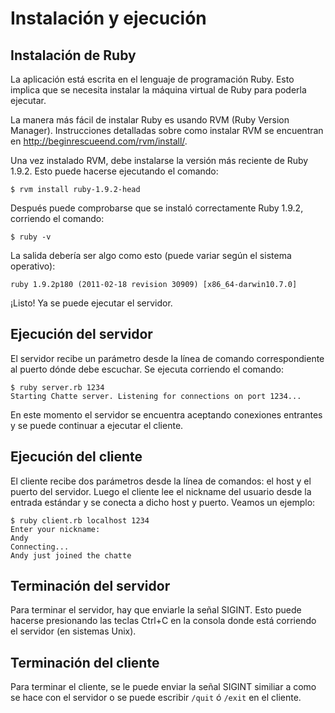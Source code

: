 # Instalación y ejecución

## Instalación de Ruby

La aplicación está escrita en el lenguaje de programación Ruby. Esto implica que se necesita instalar la máquina virtual de Ruby para poderla ejecutar.

La manera más fácil de instalar Ruby es usando RVM (Ruby Version Manager). Instrucciones detalladas sobre como instalar RVM se encuentran en http://beginrescueend.com/rvm/install/.

Una vez instalado RVM, debe instalarse la versión más reciente de Ruby 1.9.2. Esto puede hacerse ejecutando el comando:

    $ rvm install ruby-1.9.2-head
    
Después puede comprobarse que se instaló correctamente Ruby 1.9.2, corriendo el comando:

    $ ruby -v
    
La salida debería ser algo como esto (puede variar según el sistema operativo):

    ruby 1.9.2p180 (2011-02-18 revision 30909) [x86_64-darwin10.7.0]

¡Listo! Ya se puede ejecutar el servidor.

## Ejecución del servidor

El servidor recibe un parámetro desde la línea de comando correspondiente al puerto dónde debe escuchar. Se ejecuta corriendo el comando:

    $ ruby server.rb 1234
    Starting Chatte server. Listening for connections on port 1234...

En este momento el servidor se encuentra aceptando conexiones entrantes y se puede continuar a ejecutar el cliente.

## Ejecución del cliente

El cliente recibe dos parámetros desde la línea de comandos: el host y el puerto del servidor. Luego el cliente lee el nickname del usuario desde la entrada estándar y se conecta a dicho host y puerto. Veamos un ejemplo:

    $ ruby client.rb localhost 1234
    Enter your nickname:
    Andy
    Connecting...
    Andy just joined the chatte

## Terminación del servidor

Para terminar el servidor, hay que enviarle la señal SIGINT. Esto puede hacerse presionando las teclas Ctrl+C en la consola donde está corriendo el servidor (en sistemas Unix).

## Terminación del cliente

Para terminar el cliente, se le puede enviar la señal SIGINT similiar a como se hace con el servidor o se puede escribir `/quit` ó `/exit` en el cliente.